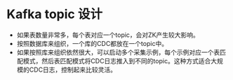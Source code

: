 # Kafka topic 设计


* 如果表数量非常多，每个表对应一个topic，会对ZK产生较大影响。
* 按照数据库来组织，一个库的CDC都放在一个topic中。
* 如果按照库来组织依然很大，可以启动多个采集示例，每个示例对应一个表匹配模式，然后表匹配模式将CDC日志推入到不同的topic。这种方式适合大规模的CDC日志，控制起来比较灵活。
